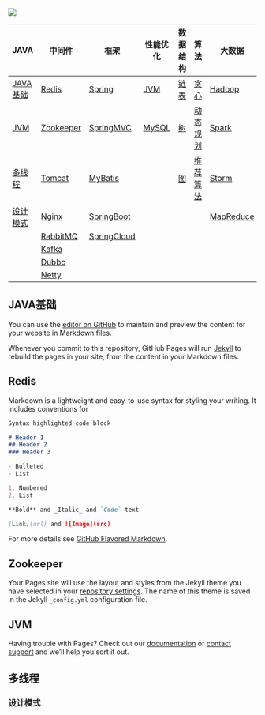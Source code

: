 <img src="https://img-blog.csdnimg.cn/20201219153206416.jpg?x-oss-process=image/watermark,type_ZmFuZ3poZW5naGVpdGk,shadow_10,text_aHR0cHM6Ly9ibG9nLmNzZG4ubmV0L3FxXzM3NzQwODQx,size_16,color_FFFFFF,t_70#pic_center">

| JAVA                     | 中间件                  | 框架                  | 性能优化        | 数据结构       | 算法               | 大数据              | DevOps            |
| ------------------------ | ----------------------- | --------------------- | --------------- | -------------- | ------------------ | ------------------- | ----------------- |
| [JAVA基础](#java-basic)  | [Redis](#redis)         | [Spring](#redis)      | [JVM](#redis)   | [链表](#redis) | [贪心](#redis)     | [Hadoop](#redis)    | [Jenkins](#redis) |
| [JVM](#jvm)              | [Zookeeper](#zookeeper) | [SpringMVC](#redis)   | [MySQL](#redis) | [树](#redis)   | [动态规划](#redis) | [Spark](#redis)     | [Docker](#redis)  |
| [多线程](#multi-thread)  | [Tomcat](#redis)        | [MyBatis](#redis)     |                 | [图](#redis)   | [推荐算法](#redis) | [Storm](#redis)     | [K8S](#redis)     |
| [设计模式](#java-design) | [Nginx](#redis)         | [SpringBoot](#redis)  |                 |                |                    | [MapReduce](#redis) |                   |
|                          | [RabbitMQ](#redis)      | [SpringCloud](#redis) |                 |                |                    |                     |                   |
|                          | [Kafka](#redis)         |                       |                 |                |                    |                     |                   |
|                          | [Dubbo](#zookeeper)     |                       |                 |                |                    |                     |                   |
|                          | [Netty](#zookeeper)     |                       |                 |                |                    |                     |                   |



<span id="java-basic"></span>

## JAVA基础

You can use the [editor on GitHub](https://github.com/xiaoguangdong999/xiaoguangdong999.github.io/edit/main/index.md) to maintain and preview the content for your website in Markdown files.

Whenever you commit to this repository, GitHub Pages will run [Jekyll](https://jekyllrb.com/) to rebuild the pages in your site, from the content in your Markdown files.

<span id="redis"></span>

## Redis

Markdown is a lightweight and easy-to-use syntax for styling your writing. It includes conventions for

```markdown
Syntax highlighted code block

# Header 1
## Header 2
### Header 3

- Bulleted
- List

1. Numbered
2. List

**Bold** and _Italic_ and `Code` text

[Link](url) and ![Image](src)
```

For more details see [GitHub Flavored Markdown](https://guides.github.com/features/mastering-markdown/).

<span id="zookeeper"></span>

## Zookeeper

Your Pages site will use the layout and styles from the Jekyll theme you have selected in your [repository settings](https://github.com/xiaoguangdong999/xiaoguangdong999.github.io/settings). The name of this theme is saved in the Jekyll `_config.yml` configuration file.

<span id="jvm"></span>

## JVM

Having trouble with Pages? Check out our [documentation](https://docs.github.com/categories/github-pages-basics/) or [contact support](https://github.com/contact) and we’ll help you sort it out.



<span id="multi-thread"></span>

## 多线程

<span id="java-design"></span>

### 设计模式

